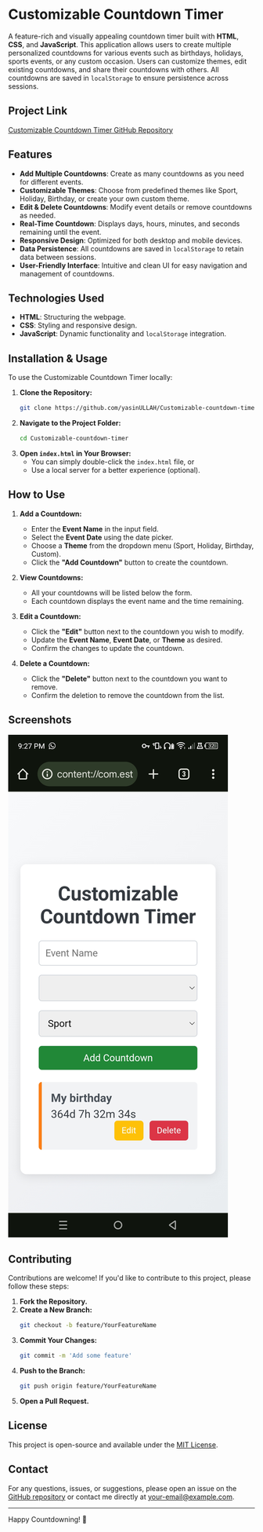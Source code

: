 # Customizable Countdown Timer

A feature-rich and visually appealing countdown timer built with **HTML**, **CSS**, and **JavaScript**. This application allows users to create multiple personalized countdowns for various events such as birthdays, holidays, sports events, or any custom occasion. Users can customize themes, edit existing countdowns, and share their countdowns with others. All countdowns are saved in `localStorage` to ensure persistence across sessions.

## Project Link
[Customizable Countdown Timer GitHub Repository](https://github.com/yasinULLAH/Customizable-countdown-timer)

## Features
- **Add Multiple Countdowns**: Create as many countdowns as you need for different events.
- **Customizable Themes**: Choose from predefined themes like Sport, Holiday, Birthday, or create your own custom theme.
- **Edit & Delete Countdowns**: Modify event details or remove countdowns as needed.
- **Real-Time Countdown**: Displays days, hours, minutes, and seconds remaining until the event.
- **Responsive Design**: Optimized for both desktop and mobile devices.
- **Data Persistence**: All countdowns are saved in `localStorage` to retain data between sessions.
- **User-Friendly Interface**: Intuitive and clean UI for easy navigation and management of countdowns.

## Technologies Used
- **HTML**: Structuring the webpage.
- **CSS**: Styling and responsive design.
- **JavaScript**: Dynamic functionality and `localStorage` integration.

## Installation & Usage
To use the Customizable Countdown Timer locally:

1. **Clone the Repository:**
    ```bash
    git clone https://github.com/yasinULLAH/Customizable-countdown-timer.git
    ```
2. **Navigate to the Project Folder:**
    ```bash
    cd Customizable-countdown-timer
    ```
3. **Open `index.html` in Your Browser:**
    - You can simply double-click the `index.html` file, or
    - Use a local server for a better experience (optional).

## How to Use
1. **Add a Countdown:**
    - Enter the **Event Name** in the input field.
    - Select the **Event Date** using the date picker.
    - Choose a **Theme** from the dropdown menu (Sport, Holiday, Birthday, Custom).
    - Click the **"Add Countdown"** button to create the countdown.

2. **View Countdowns:**
    - All your countdowns will be listed below the form.
    - Each countdown displays the event name and the time remaining.

3. **Edit a Countdown:**
    - Click the **"Edit"** button next to the countdown you wish to modify.
    - Update the **Event Name**, **Event Date**, or **Theme** as desired.
    - Confirm the changes to update the countdown.

4. **Delete a Countdown:**
    - Click the **"Delete"** button next to the countdown you want to remove.
    - Confirm the deletion to remove the countdown from the list.

## Screenshots

![Customizable Countdown Timer](shot2.jpg)

## Contributing
Contributions are welcome! If you'd like to contribute to this project, please follow these steps:

1. **Fork the Repository.**
2. **Create a New Branch:**
    ```bash
    git checkout -b feature/YourFeatureName
    ```
3. **Commit Your Changes:**
    ```bash
    git commit -m 'Add some feature'
    ```
4. **Push to the Branch:**
    ```bash
    git push origin feature/YourFeatureName
    ```
5. **Open a Pull Request.**

## License
This project is open-source and available under the [MIT License](LICENSE).

## Contact
For any questions, issues, or suggestions, please open an issue on the [GitHub repository](https://github.com/yasinULLAH/Customizable-countdown-timer) or contact me directly at [your-email@example.com](mailto:your-email@example.com).

---

Happy Countdowning! 🎉
